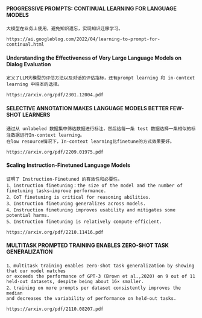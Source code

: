 #### PROGRESSIVE PROMPTS: CONTINUAL LEARNING FOR LANGUAGE MODELS
```
大模型在业务上使用，避免知识遗忘，实现知识迁移学习。
```
```
https://ai.googleblog.com/2022/04/learning-to-prompt-for-continual.html
```

#### Understanding the Effectiveness of Very Large Language Models on Dialog Evaluation
```
定义了LLM大模型的评估方法以及对话的评估指标，还有prompt learning 和 in-context learning 中样本的选择。
```
```
https://arxiv.org/pdf/2301.12004.pdf
```

#### SELECTIVE ANNOTATION MAKES LANGUAGE MODELS BETTER FEW-SHOT LEARNERS
```
通过从 unlabeled 数据集中筛选数据进行标注，然后给每一条 test 数据选择一条相似的标注数据进行In-context learning。
在low resource情况下，In-context learning比finetune的方式效果要好。
```
```
https://arxiv.org/pdf/2209.01975.pdf
```

#### Scaling Instruction-Finetuned Language Models
```
证明了 Instruction-Finetuned 的有效性和必要性。
1、instruction finetuning：the size of the model and the number of finetuning tasks—improve performance.
2、CoT finetuning is critical for reasoning abilities.
3、Instruction finetuning generalizes across models.
4、Instruction finetuning improves usability and mitigates some potential harms.
5、Instruction finetuning is relatively compute-efficient.
```
```
https://arxiv.org/pdf/2210.11416.pdf
```

#### MULTITASK PROMPTED TRAINING ENABLES ZERO-SHOT TASK GENERALIZATION
```
1、multitask training enables zero-shot task generalization by showing that our model matches 
or exceeds the performance of GPT-3 (Brown et al.,2020) on 9 out of 11 held-out datasets, despite being about 16× smaller. 
2、training on more prompts per dataset consistently improves the median 
and decreases the variability of performance on held-out tasks. 
```
```
https://arxiv.org/pdf/2110.08207.pdf
```
